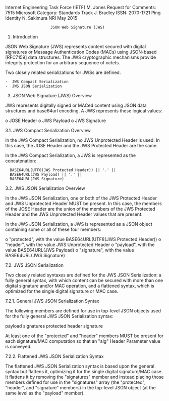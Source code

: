 
Internet Engineering Task Force (IETF)                          M. Jones
Request for Comments: 7515                                     Microsoft
Category: Standards Track                                     J. Bradley
ISSN: 2070-1721                                            Ping Identity
                                                             N. Sakimura
                                                                     NRI
                                                                May 2015


                        JSON Web Signature (JWS)

1.  Introduction

   JSON Web Signature (JWS) represents content secured with digital
   signatures or Message Authentication Codes (MACs) using JSON-based
   [RFC7159] data structures.  The JWS cryptographic mechanisms provide
   integrity protection for an arbitrary sequence of octets.

   Two closely related serializations for JWSs are defined.

    -  JWS Compact Serialization
    -  JWS JSON Serialization

3.  JSON Web Signature (JWS) Overview

   JWS represents digitally signed or MACed content using JSON data
   structures and base64url encoding.  A JWS represents these logical
   values:

   o  JOSE Header
   o  JWS Payload
   o  JWS Signature

3.1.  JWS Compact Serialization Overview

   In the JWS Compact Serialization, no JWS Unprotected Header is used.
   In this case, the JOSE Header and the JWS Protected Header are the
   same.

   In the JWS Compact Serialization, a JWS is represented as the
   concatenation:

      BASE64URL(UTF8(JWS Protected Header)) || '.' ||
      BASE64URL(JWS Payload) || '.' ||
      BASE64URL(JWS Signature)


3.2.  JWS JSON Serialization Overview

   In the JWS JSON Serialization, one or both of the JWS Protected
   Header and JWS Unprotected Header MUST be present.  In this case, the
   members of the JOSE Header are the union of the members of the JWS
   Protected Header and the JWS Unprotected Header values that are
   present.

   In the JWS JSON Serialization, a JWS is represented as a JSON object
   containing some or all of these four members:

   o  "protected", with the value BASE64URL(UTF8(JWS Protected Header))
   o  "header", with the value JWS Unprotected Header
   o  "payload", with the value BASE64URL(JWS Payload)
   o  "signature", with the value BASE64URL(JWS Signature)

7.2.  JWS JSON Serialization

   Two closely related syntaxes are defined for the JWS JSON
   Serialization: a fully general syntax, with which content can be
   secured with more than one digital signature and/or MAC operation,
   and a flattened syntax, which is optimized for the single digital
   signature or MAC case.

7.2.1.  General JWS JSON Serialization Syntax

   The following members are defined for use in top-level JSON objects
   used for the fully general JWS JSON Serialization syntax:

   payload
   signatures
    protected
    header
    signature

   At least one of the "protected" and "header" members MUST be present
   for each signature/MAC computation so that an "alg" Header Parameter
   value is conveyed.

7.2.2.  Flattened JWS JSON Serialization Syntax

   The flattened JWS JSON Serialization syntax is based upon the general
   syntax but flattens it, optimizing it for the single digital
   signature/MAC case.  It flattens it by removing the "signatures"
   member and instead placing those members defined for use in the
   "signatures" array (the "protected", "header", and "signature"
   members) in the top-level JSON object (at the same level as the
   "payload" member).